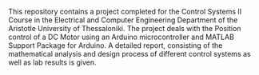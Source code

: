 This repository contains a project completed for the Control Systems II Course in the Electrical and Computer Engineering Department of the Aristotle University of Thessaloniki.
The project deals with the Position control of a DC Motor using an Arduino microcontroller and MATLAB Support Package for Arduino.
A detailed report, consisting of the mathematical analysis and design process of different control systems as well as lab results is given.
